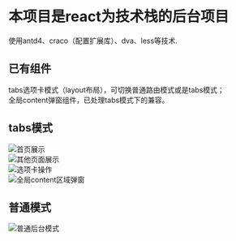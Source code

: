 # 本项目是react为技术栈的后台项目

使用antd4、craco（配置扩展库）、dva、less等技术.

## 已有组件

tabs选项卡模式（layout布局），可切换普通路由模式或是tabs模式；  
全局content弹窗组件，已处理tabs模式下的兼容。

## tabs模式
![首页展示](img/tabs1.jpg)  
![其他页面展示](img/tabs2.jpg)  
![选项卡操作](img/tabs3.jpg)  
![全局content区域弹窗](img/tabs4.jpg)

## 普通模式
![普通后台模式](img/normal1.jpg)